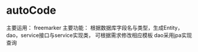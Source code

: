 # autoCode

主要运用：
 freemarker
主要功能：
 根据数据库字段名与类型，生成Entity，dao，service接口与service实现类，
 可根据需求修改相应模板
 dao采用jpa实现查询
